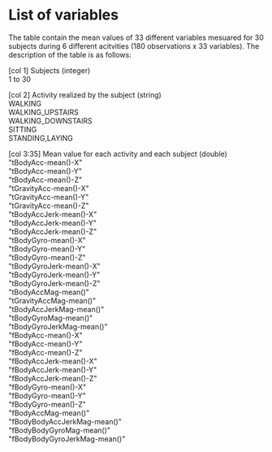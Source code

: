 # List of variables

The table contain the mean values of 33 different variables mesuared for 30 subjects during 6 different acitvities (180 observations x 33 variables). The description of the table is as follows:  

[col 1]   Subjects (integer)   
1 to 30  

[col 2]   Activity realized by the subject (string)   
WALKING  
WALKING_UPSTAIRS   
WALKING_DOWNSTAIRS   
SITTING     
STANDING,LAYING     

[col 3:35]  Mean value for each activity and each subject  (double)
 "tBodyAcc-mean()-X"           
 "tBodyAcc-mean()-Y"           
 "tBodyAcc-mean()-Z"          
 "tGravityAcc-mean()-X"        
 "tGravityAcc-mean()-Y"        
 "tGravityAcc-mean()-Z"       
 "tBodyAccJerk-mean()-X"       
 "tBodyAccJerk-mean()-Y"       
 "tBodyAccJerk-mean()-Z"      
 "tBodyGyro-mean()-X"          
 "tBodyGyro-mean()-Y"          
 "tBodyGyro-mean()-Z"         
 "tBodyGyroJerk-mean()-X"      
 "tBodyGyroJerk-mean()-Y"      
 "tBodyGyroJerk-mean()-Z"     
 "tBodyAccMag-mean()"          
 "tGravityAccMag-mean()"       
 "tBodyAccJerkMag-mean()"     
 "tBodyGyroMag-mean()"         
 "tBodyGyroJerkMag-mean()"     
 "fBodyAcc-mean()-X"          
 "fBodyAcc-mean()-Y"           
 "fBodyAcc-mean()-Z"           
 "fBodyAccJerk-mean()-X"      
 "fBodyAccJerk-mean()-Y"       
 "fBodyAccJerk-mean()-Z"       
 "fBodyGyro-mean()-X"         
 "fBodyGyro-mean()-Y"          
 "fBodyGyro-mean()-Z"          
 "fBodyAccMag-mean()"         
 "fBodyBodyAccJerkMag-mean()"  
 "fBodyBodyGyroMag-mean()"     
 "fBodyBodyGyroJerkMag-mean()"   


